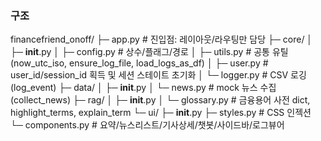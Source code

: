 ### 구조

financefriend_onoff/
├─ app.py # 진입점: 레이아웃/라우팅만 담당
├─ core/
│ ├─ __init__.py
│ ├─ config.py # 상수/플래그/경로
│ ├─ utils.py # 공통 유틸(now_utc_iso, ensure_log_file, load_logs_as_df)
│ ├─ user.py # user_id/session_id 획득 및 세션 스테이트 초기화
│ └─ logger.py # CSV 로깅(log_event)
├─ data/
│ ├─ __init__.py
│ └─ news.py # mock 뉴스 수집(collect_news)
├─ rag/
│ ├─ __init__.py
│ └─ glossary.py # 금융용어 사전 dict, highlight_terms, explain_term
└─ ui/
├─ __init__.py
├─ styles.py # CSS 인젝션
└─ components.py # 요약/뉴스리스트/기사상세/챗봇/사이드바/로그뷰어